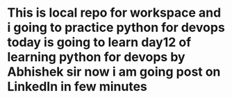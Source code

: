 # This is local repo for workspace and i  going to practice python for devops today is going to learn day12 of learning python for devops by Abhishek sir now i am going post on LinkedIn in few minutes 
